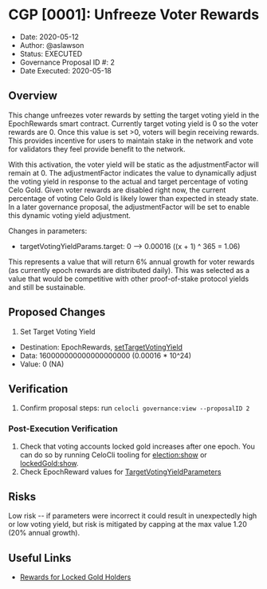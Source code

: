 # CGP [0001]: Unfreeze Voter Rewards

- Date: 2020-05-12
- Author: @aslawson
- Status: EXECUTED
- Governance Proposal ID #: 2
- Date Executed: 2020-05-18

## Overview

This change unfreezes voter rewards by setting the target voting yield in the EpochRewards smart contract. Currently target voting yield is 0 so the voter rewards are 0.  Once this value is set >0, voters will begin receiving rewards.  This provides incentive for users to maintain stake in the network and vote for validators they feel provide benefit to the network.

With this activation, the voter yield will be static as the adjustmentFactor will remain at 0.  The adjustmentFactor indicates the value to dynamically adjust the voting yield in response to the actual and target percentage of voting Celo Gold.  Given voter rewards are disabled right now, the current percentage of voting Celo Gold is likely lower than expected in steady state. In a later governance proposal, the adjustmentFactor will be set to enable this dynamic voting yield adjustment.  

Changes in parameters:

- targetVotingYieldParams.target: 0 --> 0.00016 ((x + 1) ^ 365 = 1.06)

This represents a value that will return 6% annual growth for voter rewards (as currently epoch rewards are distributed daily).  This was selected as a value that would be competitive with other proof-of-stake protocol yields and still be sustainable.

## Proposed Changes

1. Set Target Voting Yield
  - Destination: EpochRewards, [setTargetVotingYield](https://github.com/celo-org/celo-monorepo/blob/de09a44f5ea2c2116506a6b3d05dcaaef92d4fad/packages/protocol/contracts/governance/EpochRewards.sol#L271)
  - Data: 160000000000000000000 (0.00016 * 10^24)
  - Value: 0 (NA)

## Verification

1. Confirm proposal steps: run `celocli governance:view --proposalID 2`

### Post-Execution Verification

1. Check that voting accounts locked gold increases after one epoch.  You can do so by running CeloCli tooling for [election:show](https://docs.celo.org/command-line-interface/election#show) or [lockedGold:show](https://docs.celo.org/command-line-interface/lockedgold#show_).
2. Check EpochReward values for [TargetVotingYieldParameters](https://github.com/celo-org/celo-monorepo/blob/de09a44f5ea2c2116506a6b3d05dcaaef92d4fad/packages/protocol/contracts/governance/EpochRewards.sol#L52)

## Risks

Low risk -- if parameters were incorrect it could result in unexpectedly high or low voting yield, but risk is mitigated by capping at the max value 1.20 (20% annual growth).

## Useful Links

- [Rewards for Locked Gold Holders](https://docs.celo.org/celo-codebase/protocol/proof-of-stake/epoch-rewards/locked-gold-rewards)
